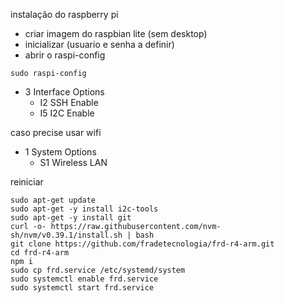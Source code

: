 instalação do raspberry pi
- criar imagem do raspbian lite (sem desktop)
- inicializar (usuario e senha a definir)
- abrir o raspi-config
```
sudo raspi-config
```
- 3 Interface Options
  - I2 SSH Enable
  - I5 I2C Enable

caso precise usar wifi
- 1 System Options
  - S1 Wireless LAN

reiniciar

```
sudo apt-get update
sudo apt-get -y install i2c-tools
sudo apt-get -y install git
curl -o- https://raw.githubusercontent.com/nvm-sh/nvm/v0.39.1/install.sh | bash
git clone https://github.com/fradetecnologia/frd-r4-arm.git
cd frd-r4-arm
npm i
sudo cp frd.service /etc/systemd/system
sudo systemctl enable frd.service
sudo systemctl start frd.service
```